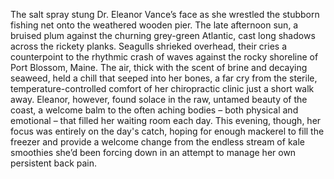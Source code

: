 The salt spray stung Dr. Eleanor Vance’s face as she wrestled the stubborn fishing net onto the weathered wooden pier.  The late afternoon sun, a bruised plum against the churning grey-green Atlantic, cast long shadows across the rickety planks.  Seagulls shrieked overhead, their cries a counterpoint to the rhythmic crash of waves against the rocky shoreline of Port Blossom, Maine.  The air, thick with the scent of brine and decaying seaweed, held a chill that seeped into her bones, a far cry from the sterile, temperature-controlled comfort of her chiropractic clinic just a short walk away.  Eleanor, however, found solace in the raw, untamed beauty of the coast, a welcome balm to the often aching bodies – both physical and emotional – that filled her waiting room each day.  This evening, though, her focus was entirely on the day's catch, hoping for enough mackerel to fill the freezer and provide a welcome change from the endless stream of kale smoothies she’d been forcing down in an attempt to manage her own persistent back pain.
